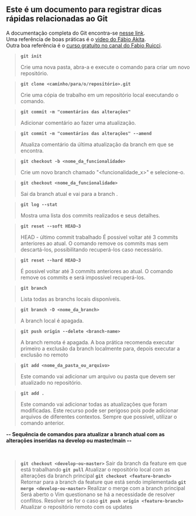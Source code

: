 ## Este é um documento para registrar dicas rápidas relacionadas ao Git
 A documentação completa do Git encontra-se [nesse link](https://git-scm.com/doc).<br>
 Uma referência de boas práticas é o [video do Fábio Akita](https://www.youtube.com/watch?v=6OokP-NE49k).<br>
 Outra boa referência é o [curso gratuito no canal do Fabio Ruicci](https://www.youtube.com/playlist?list=PLvS2JoIlSA4DCmp7pbXXuZEUb5E-IDb-K).
<br>

> **`git init`**
> 
>Crie uma nova pasta, abra-a e execute o comando para criar um novo repositório.

> **`git clone <caminho/para/o/repositório>.git`**
>
>Crie uma cópia de trabalho em um repositório local executando o comando.

> **`git commit -m "comentários das alterações"`**
>
>Adicionar comentário ao fazer uma atualização.

> **`git commit -m "comentários das alterações" --amend`** 
>
>Atualiza comentário da última atualização da branch em que se encontra.

> **`git checkout -b <nome_da_funcionalidade>`** 
>
>Crie um novo branch chamado "<funcionalidade_x>" e selecione-o.

> **`git checkout <nome_da_funcionalidade>`** 
>
>Sai da branch atual e vai para a branch <funcionalidade>.

> **`git log --stat`** 
>
>Mostra uma lista dos commits realizados e seus detalhes.

> **`git reset --soft HEAD~3`** 
>
>HEAD - último commit trabalhado
>É possivel voltar até 3 commits anteriores ao atual. O comando remove os commits mas sem descartá-los, possibilitando recuperá-los caso necessário.

> **`git reset --hard HEAD~3`** 
>
>É possivel voltar até 3 commits anteriores ao atual. O comando remove os commits e será impossível recuperá-los.

> **`git branch`** 
>
>Lista todas as branchs locais disponíveis.

> **`git branch -D <nome_da_branch>`** 
>
>A branch local é apagada.

> **`git push origin --delete <branch-name>`**
>
> A branch remota é apagada. A boa prática recomenda executar primeiro a exclusão da branch localmente para, depois executar a exclusão no remoto

> **`git add <nome_da_pasta_ou_arquivo>`** 
>
>Este comando vai adicionar um arquivo ou pasta que devem ser atualizado no repositório.

> **`git add .`** 
>
>Este comando vai adicionar todas as atualizações que foram modificadas.
>Este recurso pode ser perigoso pois pode adicionar arquivos de diferentes contextos.
>Sempre que possível, utilizar o comando anterior.

**<p>-- Sequência de comandos para atualizar a branch atual com as alterações inseridas na develop ou master/main --</p>** 
<br>
> **`git checkout <develop-ou-master>`** 
> Sair da branch da feature em que está trabalhando 
> **`git pull`** 
> Atualizar o repositório local com as alterações da branch principal 
> **`git checkout <feature-branch>`** 
> Retornar para a branch da feature que está sendo implementada 
> **`git merge <develop-ou-master>`** 
> Realizar o merge com a branch principal 
> Será aberto o Vim questionano se há a necessidade de resolver conflitos. Resolver se for o caso 
> **`git push origin <feature-branch>`** 
> Atualizar o repositório remoto com os updates 
